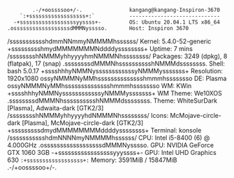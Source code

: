             .-/+oossssoo+/-.               kangang@kangang-Inspiron-3670 
        `:+ssssssssssssssssss+:`           ----------------------------- 
      -+ssssssssssssssssssyyssss+-         OS: Ubuntu 20.04.1 LTS x86_64 
    .ossssssssssssssssssdMMMNysssso.       Host: Inspiron 3670 
   /ssssssssssshdmmNNmmyNMMMMhssssss/      Kernel: 5.4.0-52-generic 
  +ssssssssshmydMMMMMMMNddddyssssssss+     Uptime: 7 mins 
 /sssssssshNMMMyhhyyyyhmNMMMNhssssssss/    Packages: 3249 (dpkg), 8 (flatpak), 17 (snap) 
.ssssssssdMMMNhsssssssssshNMMMdssssssss.   Shell: bash 5.0.17 
+sssshhhyNMMNyssssssssssssyNMMMysssssss+   Resolution: 1920x1080 
ossyNMMMNyMMhsssssssssssssshmmmhssssssso   DE: Plasma 
ossyNMMMNyMMhsssssssssssssshmmmhssssssso   WM: KWin 
+sssshhhyNMMNyssssssssssssyNMMMysssssss+   WM Theme: We10XOS 
.ssssssssdMMMNhsssssssssshNMMMdssssssss.   Theme: WhiteSurDark [Plasma], Adwaita-dark [GTK2/3] 
 /sssssssshNMMMyhhyyyyhdNMMMNhssssssss/    Icons: McMojave-circle-dark [Plasma], McMojave-circle-dark [GTK2/3] 
  +sssssssssdmydMMMMMMMMddddyssssssss+     Terminal: konsole 
   /ssssssssssshdmNNNNmyNMMMMhssssss/      CPU: Intel i5-8400 (6) @ 4.000GHz 
    .ossssssssssssssssssdMMMNysssso.       GPU: NVIDIA GeForce GTX 1060 3GB 
      -+sssssssssssssssssyyyssss+-         GPU: Intel UHD Graphics 630 
        `:+ssssssssssssssssss+:`           Memory: 3591MiB / 15847MiB 
            .-/+oossssoo+/-.
                                                                   
                                                                   
